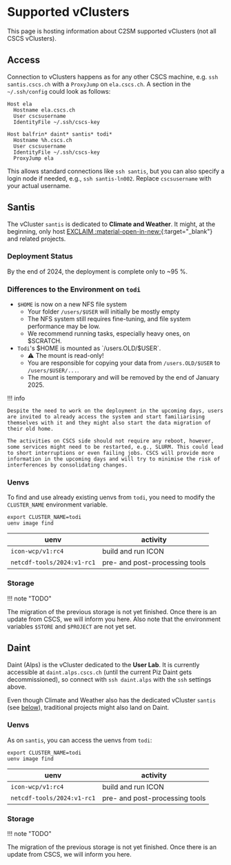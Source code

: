 # Supported vClusters

This page is hosting information about C2SM supported vClusters (not all CSCS vClusters). 

## Access

Connection to vClusters happens as for any other CSCS machine, e.g. `ssh santis.cscs.ch` with a `ProxyJump` on `ela.cscs.ch`.
A section in the `~/.ssh/config` could look as follows:

```config title="~/.ssh.config"
Host ela
  Hostname ela.cscs.ch
  User cscsusername
  IdentityFile ~/.ssh/cscs-key

Host balfrin* daint* santis* todi*
  Hostname %h.cscs.ch
  User cscsusername
  IdentityFile ~/.ssh/cscs-key
  ProxyJump ela
```

This allows standard connections like `ssh santis`, but you can also specify a login node if needed, e.g., `ssh santis-ln002`. Replace `cscsusername` with your actual username.

## Santis

The vCluster `santis` is dedicated to **Climate and Weather**. It might, at the beginning, only host [EXCLAIM :material-open-in-new:](https://c2sm.ethz.ch/research/exclaim.html){:target="_blank"} and related projects.

### Deployment Status

By the end of 2024, the deployment is complete only to ~95 %. 

### Differences to the Environment on `todi`

- `$HOME` is now on a new NFS file system
    - Your folder `/users/$USER` will initially be mostly empty
    - The NFS system still requires fine-tuning, and file system performance may be low.
    - We recommend running tasks, especially heavy ones, on $SCRATCH.
- `Todi`'s $HOME is mounted as `/users.OLD/$USER`.
    - ⚠️ The mount is read-only!
    - You are responsible for copying your data from `/users.OLD/$USER` to `/users/$USER/...`.
    - The mount is temporary and will be removed by the end of January 2025.

!!! info

    Despite the need to work on the deployment in the upcoming days, users are invited to already access the system and start familiarising themselves with it and they might also start the data migration of their old home.

    The activities on CSCS side should not require any reboot, however, some services might need to be restarted, e.g., SLURM. This could lead to short interruptions or even failing jobs. CSCS will provide more information in the upcoming days and will try to minimise the risk of interferences by consolidating changes.

### Uenvs

To find and use already existing uenvs from `todi`, you need to modify the `CLUSTER_NAME` environment variable.

```shell
export CLUSTER_NAME=todi
uenv image find
```

| uenv                       | activity                       |
|----------------------------|--------------------------------|
| `icon-wcp/v1:rc4`          | build and run ICON             |
| `netcdf-tools/2024:v1-rc1` | pre- and post-processing tools |

### Storage

!!! note "TODO"

The migration of the previous storage is not yet finished. Once there is an update from CSCS, we will inform you here. Also note that the environment variables `$STORE` and `$PROJECT` are not yet set.

## Daint

Daint (Alps) is the vCluster dedicated to the **User Lab**. It is currently accessible at `daint.alps.cscs.ch` (until the current Piz Daint gets decommissioned), so connect with `ssh daint.alps` with the `ssh` settings above.

Even though Climate and Weather also has the dedicated vCluster `santis` (see [below](#santis)), traditional projects might also land on Daint.

### Uenvs

As on `santis`, you can access the uenvs from `todi`:

```shell
export CLUSTER_NAME=todi
uenv image find
```

| uenv                       | activity                       |
|----------------------------|--------------------------------|
| `icon-wcp/v1:rc4`          | build and run ICON             |
| `netcdf-tools/2024:v1-rc1` | pre- and post-processing tools |

### Storage

!!! note "TODO"

The migration of the previous storage is not yet finished. Once there is an update from CSCS, we will inform you here.

